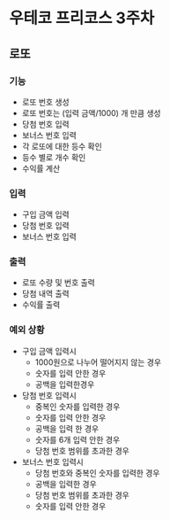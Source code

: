 # 우테코 프리코스 3주차
## 로또 

###  기능
+ 로또 번호 생성
+ 로또 번호는 (입력 금액/1000) 개 만큼 생성
+ 당첨 번호 입력 
+ 보너스 번호 입력
+ 각 로또에 대한 등수 확인
+ 등수 별로 개수 확인
+ 수익률 계산

### 입력 
+ 구입 금액 입력
+ 당첨 번호 입력
+ 보너스 번호 입력

### 출력
+ 로또 수량 및 번호 출력
+ 당첨 내역 출력
+ 수익률 출력

### 예외 상황
+ 구입 금액 입력시
  + 1000원으로 나누어 떨어지지 않는 경우
  + 숫자를 입력 안한 경우
  + 공백을 입력한경우
+ 당첨 번호 입력시
  + 중복인 숫자를 입력한 경우
  + 숫자를 입력 안한 경우
  + 공백을 입력 한 경우
  + 숫자를 6개 입력 안한 경우
  + 당첨 번호 범위를 초과한 경우
+ 보너스 번호 입력시
  + 당첨 번호와 중복인 숫자를 입력한 경우
  + 공백을 입력한 경우
  + 당첨 번호 범위를 초과한 경우
  + 숫자를 입력 안한 경우